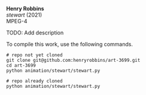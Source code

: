 **Henry Robbins**<br/>
*stewart* (2021)<br/>
MPEG-4

TODO: Add description

To compile this work, use the following commands.

```
# repo not yet cloned
git clone git@github.com:henryrobbins/art-3699.git
cd art-3699
python animation/stewart/stewart.py

# repo already cloned
python animation/stewart/stewart.py
```
